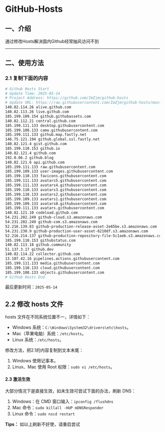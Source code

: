 # GitHub-Hosts

## 一、介绍
通过修改Hosts解决国内Github经常抽风访问不到

---

## 二、使用方法

### 2.1 复制下面的内容
```bash
# Github Hosts Start
# Update Time: 2025-05-14
# Project Address: https://github.com/ImZjm/github-hosts
# Update URL: https://raw.githubusercontent.com/ImZjm/github-hosts/master/hosts
140.82.114.26 alive.github.com
140.82.113.26 live.github.com
185.199.109.154 github.githubassets.com
140.82.112.21 central.github.com
185.199.111.133 desktop.githubusercontent.com
185.199.108.133 camo.githubusercontent.com
185.199.111.133 github.map.fastly.net
146.75.121.194 github.global.ssl.fastly.net
140.82.121.4 gist.github.com
185.199.110.153 github.io
140.82.121.4 github.com
192.0.66.2 github.blog
140.82.121.6 api.github.com
185.199.111.133 raw.githubusercontent.com
185.199.109.133 user-images.githubusercontent.com
185.199.110.133 favicons.githubusercontent.com
185.199.111.133 avatars5.githubusercontent.com
185.199.111.133 avatars4.githubusercontent.com
185.199.110.133 avatars3.githubusercontent.com
185.199.110.133 avatars2.githubusercontent.com
185.199.109.133 avatars1.githubusercontent.com
185.199.109.133 avatars0.githubusercontent.com
185.199.111.133 avatars.githubusercontent.com
140.82.121.10 codeload.github.com
54.231.202.249 github-cloud.s3.amazonaws.com
54.231.202.249 github-com.s3.amazonaws.com
52.216.139.83 github-production-release-asset-2e65be.s3.amazonaws.com
54.231.230.9 github-production-user-asset-6210df.s3.amazonaws.com
52.216.214.137 github-production-repository-file-5c1aeb.s3.amazonaws.com
185.199.110.153 githubstatus.com
140.82.113.18 github.community
51.137.3.17 github.dev
140.82.114.22 collector.github.com
13.107.42.16 pipelines.actions.githubusercontent.com
185.199.111.133 media.githubusercontent.com
185.199.110.133 cloud.githubusercontent.com
185.199.108.133 objects.githubusercontent.com
# Github Hosts End

```
最后更新时间：`2025-05-14`

## 2.2 修改 hosts 文件
hosts 文件在不同系统位置不一，详情如下：
- Windows 系统：`C:\Windows\System32\drivers\etc\hosts`。
- Mac（苹果电脑）系统：`/etc/hosts`。
- Linux 系统：`/etc/hosts`。

修改方法，把2.1的内容复制到文本末尾：

1. Windows 使用记事本。
2. Linux、Mac 使用 Root 权限：`sudo vi /etc/hosts`。

#### 2.3 激活生效
大部分情况下是直接生效，如未生效可尝试下面的办法，刷新 DNS：

1. Windows：在 CMD 窗口输入：`ipconfig /flushdns`
2. Mac 命令：`sudo killall -HUP mDNSResponder`
3. Linux 命令：`sudo nscd restart`

**Tips：** 如以上刷新不好使，请重启尝试

